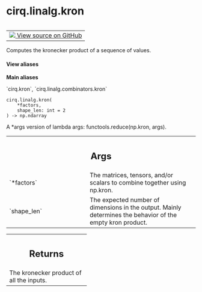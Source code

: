 <div itemscope itemtype="http://developers.google.com/ReferenceObject">
<meta itemprop="name" content="cirq.linalg.kron" />
<meta itemprop="path" content="Stable" />
</div>

# cirq.linalg.kron

<!-- Insert buttons and diff -->

<table class="tfo-notebook-buttons tfo-api" align="left">

<td>
  <a target="_blank" href="https://github.com/quantumlib/cirq/tree/master/cirq/linalg/combinators.py">
    <img src="https://www.tensorflow.org/images/GitHub-Mark-32px.png" />
    View source on GitHub
  </a>
</td>
</table>



Computes the kronecker product of a sequence of values.

<section class="expandable">
  <h4 class="showalways">View aliases</h4>
  <p>
<b>Main aliases</b>
<p>`cirq.kron`, `cirq.linalg.combinators.kron`</p>
</p>
</section>

<pre class="devsite-click-to-copy prettyprint lang-py tfo-signature-link">
<code>cirq.linalg.kron(
    *factors,
    shape_len: int = 2
) -> np.ndarray
</code></pre>



<!-- Placeholder for "Used in" -->

A *args version of lambda args: functools.reduce(np.kron, args).

<!-- Tabular view -->
 <table class="responsive fixed orange">
<colgroup><col width="214px"><col></colgroup>
<tr><th colspan="2"><h2 class="add-link">Args</h2></th></tr>

<tr>
<td>
`*factors`
</td>
<td>
The matrices, tensors, and/or scalars to combine together
using np.kron.
</td>
</tr><tr>
<td>
`shape_len`
</td>
<td>
The expected number of dimensions in the output. Mainly
determines the behavior of the empty kron product.
</td>
</tr>
</table>



<!-- Tabular view -->
 <table class="responsive fixed orange">
<colgroup><col width="214px"><col></colgroup>
<tr><th colspan="2"><h2 class="add-link">Returns</h2></th></tr>
<tr class="alt">
<td colspan="2">
The kronecker product of all the inputs.
</td>
</tr>

</table>

